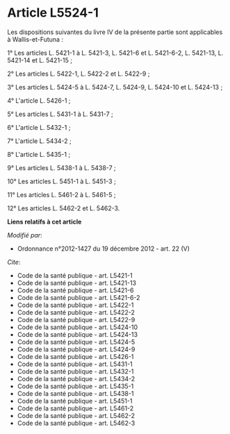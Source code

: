 # Article L5524-1

Les dispositions suivantes du livre IV de la présente partie sont applicables à Wallis-et-Futuna : 

1° Les articles L. 5421-1 à L. 5421-3, L. 5421-6 et L. 5421-6-2, 
L. 5421-13, L. 5421-14 et L. 5421-15 ; 

2° Les articles L. 5422-1, L. 5422-2 et L. 5422-9 ; 

3° Les articles L. 5424-5 à L. 5424-7, L. 5424-9, L. 5424-10 et L. 5424-13 ; 

4° L'article L. 5426-1 ; 

5° Les articles L. 5431-1 à L. 5431-7 ; 

6° L'article L. 5432-1 ; 

7° L'article L. 5434-2 ; 

8° L'article L. 5435-1 ; 

9° Les articles L. 5438-1 à L. 5438-7 ; 

10° Les articles L. 5451-1 à L. 5451-3 ; 

11° Les articles L. 5461-2 à L. 5461-5 ; 

12° Les articles L. 5462-2 et L. 5462-3.

**Liens relatifs à cet article**

_Modifié par_:

  - Ordonnance n°2012-1427 du 19 décembre 2012 - art. 22 (V)

_Cite_:

  - Code de la santé publique - art. L5421-1
  - Code de la santé publique - art. L5421-13
  - Code de la santé publique - art. L5421-6
  - Code de la santé publique - art. L5421-6-2
  - Code de la santé publique - art. L5422-1
  - Code de la santé publique - art. L5422-2
  - Code de la santé publique - art. L5422-9
  - Code de la santé publique - art. L5424-10
  - Code de la santé publique - art. L5424-13
  - Code de la santé publique - art. L5424-5
  - Code de la santé publique - art. L5424-9
  - Code de la santé publique - art. L5426-1
  - Code de la santé publique - art. L5431-1
  - Code de la santé publique - art. L5432-1
  - Code de la santé publique - art. L5434-2
  - Code de la santé publique - art. L5435-1
  - Code de la santé publique - art. L5438-1
  - Code de la santé publique - art. L5451-1
  - Code de la santé publique - art. L5461-2
  - Code de la santé publique - art. L5462-2
  - Code de la santé publique - art. L5462-3

